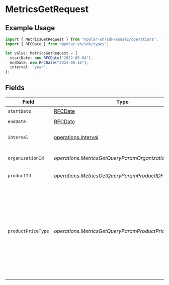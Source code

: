# MetricsGetRequest

## Example Usage

```typescript
import { MetricsGetRequest } from "@polar-sh/sdk/models/operations";
import { RFCDate } from "@polar-sh/sdk/types";

let value: MetricsGetRequest = {
  startDate: new RFCDate("2022-05-04"),
  endDate: new RFCDate("2023-08-16"),
  interval: "year",
};
```

## Fields

| Field                                                                                                                                                                             | Type                                                                                                                                                                              | Required                                                                                                                                                                          | Description                                                                                                                                                                       |
| --------------------------------------------------------------------------------------------------------------------------------------------------------------------------------- | --------------------------------------------------------------------------------------------------------------------------------------------------------------------------------- | --------------------------------------------------------------------------------------------------------------------------------------------------------------------------------- | --------------------------------------------------------------------------------------------------------------------------------------------------------------------------------- |
| `startDate`                                                                                                                                                                       | [RFCDate](../../types/rfcdate.md)                                                                                                                                                 | :heavy_check_mark:                                                                                                                                                                | Start date.                                                                                                                                                                       |
| `endDate`                                                                                                                                                                         | [RFCDate](../../types/rfcdate.md)                                                                                                                                                 | :heavy_check_mark:                                                                                                                                                                | End date.                                                                                                                                                                         |
| `interval`                                                                                                                                                                        | [operations.Interval](../../models/operations/interval.md)                                                                                                                        | :heavy_check_mark:                                                                                                                                                                | Interval between two timestamps.                                                                                                                                                  |
| `organizationId`                                                                                                                                                                  | *operations.MetricsGetQueryParamOrganizationIDFilter*                                                                                                                             | :heavy_minus_sign:                                                                                                                                                                | Filter by organization ID.                                                                                                                                                        |
| `productId`                                                                                                                                                                       | *operations.MetricsGetQueryParamProductIDFilter*                                                                                                                                  | :heavy_minus_sign:                                                                                                                                                                | Filter by product ID.                                                                                                                                                             |
| `productPriceType`                                                                                                                                                                | *operations.MetricsGetQueryParamProductPriceTypeFilter*                                                                                                                           | :heavy_minus_sign:                                                                                                                                                                | Filter by product price type. `recurring` will filter data corresponding to subscriptions creations or renewals. `one_time` will filter data corresponding to one-time purchases. |